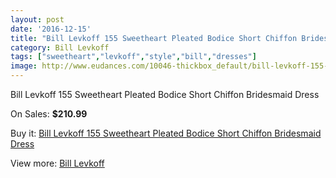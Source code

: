 ```yaml
---
layout: post
date: '2016-12-15'
title: "Bill Levkoff 155 Sweetheart Pleated Bodice Short Chiffon Bridesmaid Dress"
category: Bill Levkoff
tags: ["sweetheart","levkoff","style","bill","dresses"]
image: http://www.eudances.com/10046-thickbox_default/bill-levkoff-155-sweetheart-pleated-bodice-short-chiffon-bridesmaid-dress.jpg
---
```

Bill Levkoff 155 Sweetheart Pleated Bodice Short Chiffon Bridesmaid Dress

On Sales: **$210.99**
<a href="https://www.eudances.com/en/bill-levkoff/3299-bill-levkoff-155-sweetheart-pleated-bodice-short-chiffon-bridesmaid-dress.html"><amp-img layout="responsive" width="600" height="600" src="//www.eudances.com/10046-thickbox_default/bill-levkoff-155-sweetheart-pleated-bodice-short-chiffon-bridesmaid-dress.jpg" alt="Bill Levkoff 155 Sweetheart Pleated Bodice Short Chiffon Bridesmaid Dress 0" /></a>
<a href="https://www.eudances.com/en/bill-levkoff/3299-bill-levkoff-155-sweetheart-pleated-bodice-short-chiffon-bridesmaid-dress.html"><amp-img layout="responsive" width="600" height="600" src="//www.eudances.com/10047-thickbox_default/bill-levkoff-155-sweetheart-pleated-bodice-short-chiffon-bridesmaid-dress.jpg" alt="Bill Levkoff 155 Sweetheart Pleated Bodice Short Chiffon Bridesmaid Dress 1" /></a>

Buy it: [Bill Levkoff 155 Sweetheart Pleated Bodice Short Chiffon Bridesmaid Dress](https://www.eudances.com/en/bill-levkoff/3299-bill-levkoff-155-sweetheart-pleated-bodice-short-chiffon-bridesmaid-dress.html "Bill Levkoff 155 Sweetheart Pleated Bodice Short Chiffon Bridesmaid Dress")

View more: [Bill Levkoff](https://www.eudances.com/en/57-bill-levkoff "Bill Levkoff")